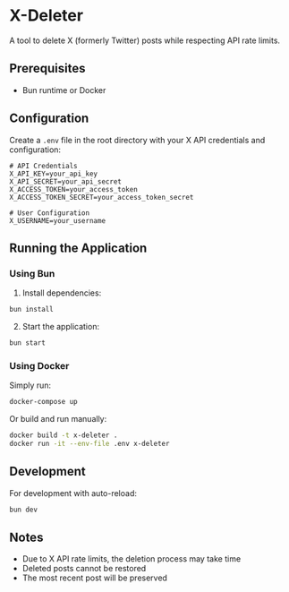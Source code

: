 # X-Deleter

A tool to delete X (formerly Twitter) posts while respecting API rate limits.

## Prerequisites

- Bun runtime or Docker

## Configuration

Create a `.env` file in the root directory with your X API credentials and configuration:

```env
# API Credentials
X_API_KEY=your_api_key
X_API_SECRET=your_api_secret
X_ACCESS_TOKEN=your_access_token
X_ACCESS_TOKEN_SECRET=your_access_token_secret

# User Configuration
X_USERNAME=your_username
```

## Running the Application

### Using Bun

1. Install dependencies:
```bash
bun install
```

2. Start the application:
```bash
bun start
```

### Using Docker

Simply run:
```bash
docker-compose up
```

Or build and run manually:
```bash
docker build -t x-deleter .
docker run -it --env-file .env x-deleter
```

## Development

For development with auto-reload:
```bash
bun dev
```

## Notes

- Due to X API rate limits, the deletion process may take time
- Deleted posts cannot be restored
- The most recent post will be preserved 